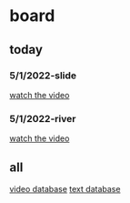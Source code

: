 # board
## today
### 5/1/2022-slide
[watch the video](https://drive.google.com/file/d/1hBH_0wyqLQKvX2_CmMowTANJ3E8N8bDY/view?usp=sharing)
### 5/1/2022-river
[watch the video](https://drive.google.com/file/d/1hATbM2h8yVnFWcEPoVT4nagDzC6tohpk/view?usp=sharing)
## all
[video database](https://drive.google.com/drive/folders/1h3WedM4SmCzWOHR18XTys_1DkLD4UhE4?usp=sharing)
[text database](https://drive.google.com/drive/folders/1h82S-4eIe5Keuznigb4oVHLOYwyBR4Yr?usp=sharing)
